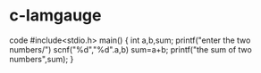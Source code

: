 # c-lamgauge
code
#include<stdio.h>
main()
{
int a,b,sum;
printf("enter the two numbers/")
scnf("%d","%d".a,b)
sum=a+b;
printf("the sum of two numbers",sum);
}
